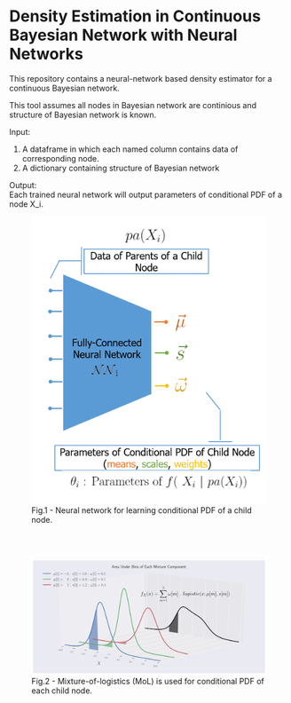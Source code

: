 # Density Estimation in Continuous Bayesian Network with Neural Networks
This repository contains a neural-network based density estimator for a continuous Bayesian network.

This tool assumes all nodes in Bayesian network are continious and structure of Bayesian network is known.

Input: <br>
1) A dataframe in which each named column contains data of corresponding node.
2) A dictionary containing structure of Bayesian network


Output: <br>
Each trained neural network will output parameters of conditional PDF of a node X_i.


<p align="center">
  <figure>
  <img src="images/separate_nn.png">
  <figcaption>Fig.1 - Neural network for learning conditional PDF of a child node.</figcaption>
  </figure>
</p>

<br>
<br>

<p align="center">
  <figure>
  <img src="images/mix_logis_loss_bins_colors.png">
  <figcaption>Fig.2 - Mixture-of-logistics (MoL) is used for conditional PDF of each child node.</figcaption>
  </figure>
</p>


